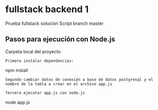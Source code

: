 # fullstack backend 1

Prueba fullstack solución Script branch master

## Pasos para ejecución con Node.js

Carpeta local del proyecto
```
Primero instalar dependencias:
```
npm install

```
Segundo cambiar datos de conexión a base de datos postgresql y el nombre de la tabla a crear en el archivo app.js
```

```
Tercero ejecutar app.js con node.js
```
node app.js
```
